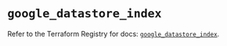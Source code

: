 # `google_datastore_index`

Refer to the Terraform Registry for docs: [`google_datastore_index`](https://registry.terraform.io/providers/hashicorp/google/5.27.0/docs/resources/datastore_index).
